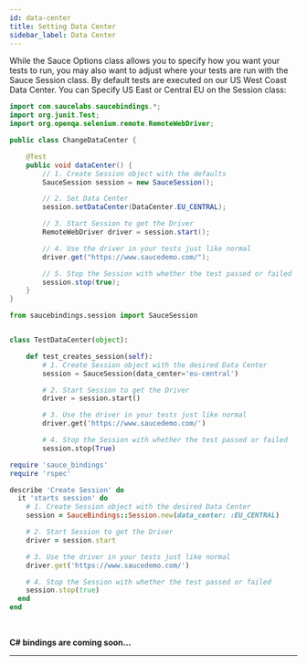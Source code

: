 ```yaml
---
id: data-center
title: Setting Data Center
sidebar_label: Data Center
---
```


While the Sauce Options class allows you to specify how you want your tests to run,
you may also want to adjust where your tests are run with the Sauce Session class. 
By default tests are executed on our US West Coast Data Center. 
You can Specify US East or Central EU on the Session class:

<!--DOCUSAURUS_CODE_TABS-->
<!--Java-->

```java
import com.saucelabs.saucebindings.*;
import org.junit.Test;
import org.openqa.selenium.remote.RemoteWebDriver;

public class ChangeDataCenter {

    @Test
    public void dataCenter() {
        // 1. Create Session object with the defaults
        SauceSession session = new SauceSession();

        // 2. Set Data Center
        session.setDataCenter(DataCenter.EU_CENTRAL);

        // 3. Start Session to get the Driver
        RemoteWebDriver driver = session.start();

        // 4. Use the driver in your tests just like normal
        driver.get("https://www.saucedemo.com/");

        // 5. Stop the Session with whether the test passed or failed
        session.stop(true);
    }
}
```

<!--Python-->
```python
from saucebindings.session import SauceSession


class TestDataCenter(object):

    def test_creates_session(self):
        # 1. Create Session object with the desired Data Center
        session = SauceSession(data_center='eu-central')

        # 2. Start Session to get the Driver
        driver = session.start()

        # 3. Use the driver in your tests just like normal
        driver.get('https://www.saucedemo.com/')

        # 4. Stop the Session with whether the test passed or failed
        session.stop(True)
```
<!--Ruby-->
```ruby
require 'sauce_bindings'
require 'rspec'

describe 'Create Session' do
  it 'starts session' do
    # 1. Create Session object with the desired Data Center
    session = SauceBindings::Session.new(data_center: :EU_CENTRAL)

    # 2. Start Session to get the Driver
    driver = session.start

    # 3. Use the driver in your tests just like normal
    driver.get('https://www.saucedemo.com/')

    # 4. Stop the Session with whether the test passed or failed
    session.stop(true)
  end
end
```
<!--C#-->
<br />

**C# bindings are coming soon...**

<!--END_DOCUSAURUS_CODE_TABS-->

___
